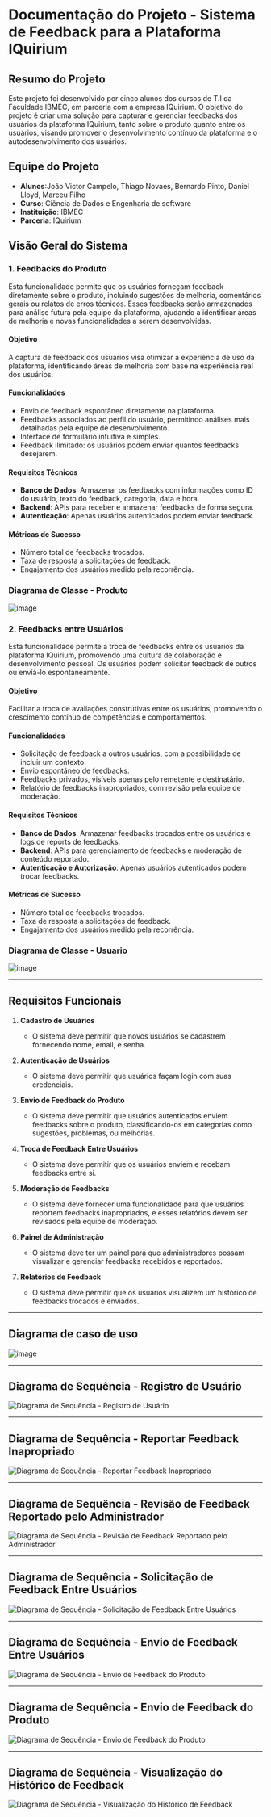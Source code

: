 # Documentação do Projeto - Sistema de Feedback para a Plataforma IQuirium

## Resumo do Projeto
Este projeto foi desenvolvido por cinco alunos dos cursos de T.I da Faculdade IBMEC, em parceria com a empresa IQuirium. O objetivo do projeto é criar uma solução para capturar e gerenciar feedbacks dos usuários da plataforma IQuirium, tanto sobre o produto quanto entre os usuários, visando promover o desenvolvimento contínuo da plataforma e o autodesenvolvimento dos usuários.

## Equipe do Projeto
- **Alunos**:João Victor Campelo, Thiago Novaes, Bernardo Pinto, Daniel Lloyd, Marceu Filho
- **Curso**: Ciência de Dados e Engenharia de software 
- **Instituição**: IBMEC
- **Parceria**: IQuirium

## Visão Geral do Sistema

### 1. Feedbacks do Produto
Esta funcionalidade permite que os usuários forneçam feedback diretamente sobre o produto, incluindo sugestões de melhoria, comentários gerais ou relatos de erros técnicos. Esses feedbacks serão armazenados para análise futura pela equipe da plataforma, ajudando a identificar áreas de melhoria e novas funcionalidades a serem desenvolvidas.

#### Objetivo
A captura de feedback dos usuários visa otimizar a experiência de uso da plataforma, identificando áreas de melhoria com base na experiência real dos usuários.

#### Funcionalidades
- Envio de feedback espontâneo diretamente na plataforma.
- Feedbacks associados ao perfil do usuário, permitindo análises mais detalhadas pela equipe de desenvolvimento.
- Interface de formulário intuitiva e simples.
- Feedback ilimitado: os usuários podem enviar quantos feedbacks desejarem.

#### Requisitos Técnicos
- **Banco de Dados**: Armazenar os feedbacks com informações como ID do usuário, texto do feedback, categoria, data e hora.
- **Backend**: APIs para receber e armazenar feedbacks de forma segura.
- **Autenticação**: Apenas usuários autenticados podem enviar feedback.

#### Métricas de Sucesso
- Número total de feedbacks trocados.
- Taxa de resposta a solicitações de feedback.
- Engajamento dos usuários medido pela recorrência.

### Diagrama de Classe - Produto

![image](https://github.com/user-attachments/assets/8ea2ff53-faa6-42a0-9576-6380dba3e6cb)


### 2. Feedbacks entre Usuários
Esta funcionalidade permite a troca de feedbacks entre os usuários da plataforma IQuirium, promovendo uma cultura de colaboração e desenvolvimento pessoal. Os usuários podem solicitar feedback de outros ou enviá-lo espontaneamente.

#### Objetivo
Facilitar a troca de avaliações construtivas entre os usuários, promovendo o crescimento contínuo de competências e comportamentos.

#### Funcionalidades
- Solicitação de feedback a outros usuários, com a possibilidade de incluir um contexto.
- Envio espontâneo de feedbacks.
- Feedbacks privados, visíveis apenas pelo remetente e destinatário.
- Relatório de feedbacks inapropriados, com revisão pela equipe de moderação.

#### Requisitos Técnicos
- **Banco de Dados**: Armazenar feedbacks trocados entre os usuários e logs de reports de feedbacks.
- **Backend**: APIs para gerenciamento de feedbacks e moderação de conteúdo reportado.
- **Autenticação e Autorização**: Apenas usuários autenticados podem trocar feedbacks.

#### Métricas de Sucesso
- Número total de feedbacks trocados.
- Taxa de resposta a solicitações de feedback.
- Engajamento dos usuários medido pela recorrência.

### Diagrama de Classe - Usuario 
![image](https://github.com/user-attachments/assets/cfdace77-0854-4028-ab26-23d42b763ed9)

---

## Requisitos Funcionais

1. **Cadastro de Usuários**
   - O sistema deve permitir que novos usuários se cadastrem fornecendo nome, email, e senha.
   
2. **Autenticação de Usuários**
   - O sistema deve permitir que usuários façam login com suas credenciais.
   
3. **Envio de Feedback do Produto**
   - O sistema deve permitir que usuários autenticados enviem feedbacks sobre o produto, classificando-os em categorias como sugestões, problemas, ou melhorias.

4. **Troca de Feedback Entre Usuários**
   - O sistema deve permitir que os usuários enviem e recebam feedbacks entre si.

5. **Moderação de Feedbacks**
   - O sistema deve fornecer uma funcionalidade para que usuários reportem feedbacks inapropriados, e esses relatórios devem ser revisados pela equipe de moderação.

6. **Painel de Administração**
   - O sistema deve ter um painel para que administradores possam visualizar e gerenciar feedbacks recebidos e reportados.

7. **Relatórios de Feedback**
   - O sistema deve permitir que os usuários visualizem um histórico de feedbacks trocados e enviados.

---
## Diagrama de caso de uso
![image](https://github.com/user-attachments/assets/f4996cbe-75dc-4675-b388-dd74bf82cc97)

---
## Diagrama de Sequência - Registro de Usuário
![Diagrama de Sequência - Registro de Usuário](https://github.com/user-attachments/assets/a98e9341-16bb-4643-8475-0b2bcf611b14)

---
## Diagrama de Sequência - Reportar Feedback Inapropriado
![Diagrama de Sequência - Reportar Feedback Inapropriado](https://github.com/user-attachments/assets/ffead89e-b597-423e-b028-b1400f6af9f7)

---
## Diagrama de Sequência - Revisão de Feedback Reportado pelo Administrador
![Diagrama de Sequência - Revisão de Feedback Reportado pelo Administrador](https://github.com/user-attachments/assets/9d741316-37a3-44b6-99e9-f295f3fd2519)

---
## Diagrama de Sequência - Solicitação de Feedback Entre Usuários
![Diagrama de Sequência - Solicitação de Feedback Entre Usuários](https://github.com/user-attachments/assets/2b2a60de-77d4-4cb6-92d6-90474e8125ff)

---
## Diagrama de Sequência - Envio de Feedback Entre Usuários
![Diagrama de Sequência - Envio de Feedback do Produto](https://github.com/user-attachments/assets/74d8dc40-a92a-479e-a4b9-a4b29bdcdc46)

---
## Diagrama de Sequência - Envio de Feedback do Produto
![Diagrama de Sequência - Envio de Feedback do Produto](https://github.com/user-attachments/assets/4306149e-20d6-4bb4-a951-3164e133bcc3)

---
## Diagrama de Sequência - Visualização do Histórico de Feedback
![Diagrama de Sequência - Visualização do Histórico de Feedback](https://github.com/user-attachments/assets/04af0a52-03c4-46c2-b47e-7781b051fe58)





